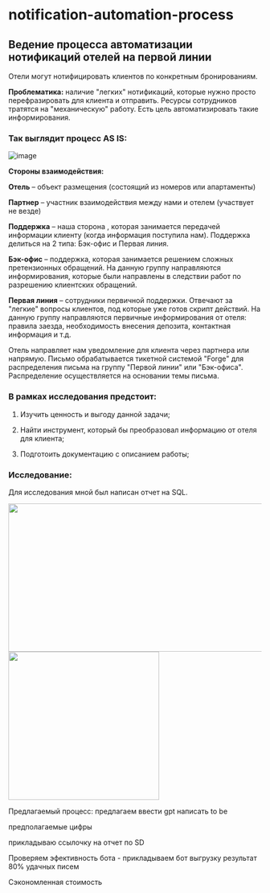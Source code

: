 # notification-automation-process
## Ведение процесса автоматизации нотификаций отелей на первой линии

Отели могут нотифицировать клиентов по конкретным бронированиям. 

**Проблематика:** наличие "легких" нотификаций, которые нужно просто перефразировать для клиента и отправить. Ресурсы сотрудников тратятся на "механическую" работу.
Есть цель автоматизировать такие информирования.

### Так выглядит процесс AS IS:

![image](https://github.com/user-attachments/assets/3f66aa86-7496-4f1b-9596-802123a01477)

**Стороны взаимодействия:**

**Отель** – объект размещения (состоящий из номеров или апартаменты)

**Партнер** – участник взаимодействия между нами и отелем (участвует не везде)

**Поддержка** – наша сторона , которая занимается передачей информации клиенту (когда информация поступила нам). Поддержка делиться на 2 типа: Бэк-офис и Первая линия. 

**Бэк-офис** – поддержка, которая занимается решением сложных претензионных обращений. На данную группу направляются информирования, которые были направлены в следствии работ по разрешению клиентских обращений.

**Первая линия** – сотрудники первичной поддержки. Отвечают за "легкие" вопросы клиентов, под которые уже готов скрипт действий. На данную группу направляются первичные информирования от отеля: правила заезда, необходимость внесения депозита, контактная информация и т.д.

Отель направляет нам уведомление для клиента через партнера или напрямую. Письмо обрабатывается тикетной системой "Forge" для распределения письма на группу "Первой линии" или "Бэк-офиса". 
Распределение осуществляется на основании темы письма.

### В рамках исследования предстоит:

1. Изучить ценность и выгоду данной задачи;

2. Найти инструмент, который бы преобразовал информацию от отеля для клиента;

3. Подготоить документацию с описанием работы;

### Исследование:

Для исследования мной был написан отчет на SQL.

<img src="https://github.com/user-attachments/assets/b949c11c-c462-43f9-a55e-705722e3b158" width="595" height="295">


<img src="https://github.com/user-attachments/assets/2eb61083-4c1b-41bf-b57b-5781ec4b84aa" width="300" height="295">



Предлагаемый процесс:
предлагаем ввести gpt 
написать to be 

предполагаемые цифры 

прикладываю ссылочку на отчет по SD 

Проверяем эфективность бота - прикладываем бот выгрузку 
результат 80% удачных писем

Сэкономленная стоимость 


